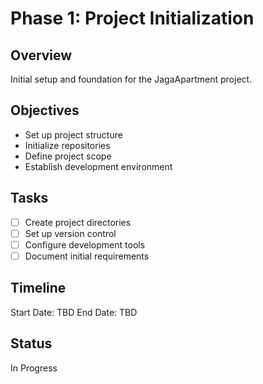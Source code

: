 # Phase 1: Project Initialization

## Overview
Initial setup and foundation for the JagaApartment project.

## Objectives
- Set up project structure
- Initialize repositories
- Define project scope
- Establish development environment

## Tasks
- [ ] Create project directories
- [ ] Set up version control
- [ ] Configure development tools
- [ ] Document initial requirements

## Timeline
Start Date: TBD
End Date: TBD

## Status
In Progress